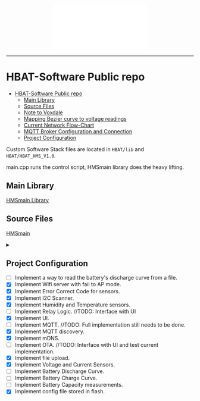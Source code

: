 <p align="center">
   <img width="250px" height="120px" title="HBAT Logo" src="img/logo.png">
</p>

---

# HBAT-Software Public repo

- [HBAT-Software Public repo](#hbat-software-public-repo)
  - [Main Library](#main-library)
  - [Source Files](#source-files)
  - [Note to Voxdale](#note-to-voxdale)
  - [Mapping Bezier curve to voltage readings](#mapping-bezier-curve-to-voltage-readings)
  - [Current Network Flow-Chart](#current-network-flow-chart)
  - [MQTT Broker Configuration and Connection](#mqtt-broker-configuration-and-connection)
  - [Project Configuration](#project-configuration)

Custom Software Stack files are located in `HBAT/lib` and `HBAT/HBAT_HMS_V1.0`.

main.cpp runs the control script, HMSmain library does the heavy lifting.

## Main Library

[HMSmain Library](HBAT/lib/HMSmain)

## Source Files

[HMSmain](HBAT/HBAT_HMS_V1.0)

<details>
<summary></summary>

## Note to Voxdale

For this project, we need to map the discharge curve of the system, in order to present the user with an accurate representation of charge and discharge states.
The discharge curve of our battery system is not linear, therefor a basic linear percentage calculation will not work.

Below i have one strategy, this strategy is simple to implement, however has low accuracy and could be prone to error.

Take minimum voltage reading of just before esp32 stops functioning, then
take the max voltage reading of a freshly charged battery (or input source).
The product of this subtraction is then divided by the realtime measured voltage
and multiplied by 100.

```python
def percentage_calc:
 Vmin # minimum possible voltage for the load to function
 Vmax # maximum voltage of the battery when in a fully charged state
 Vreal # real-time measured voltage for the whole system (or the sum of all series connected cells individual readings)
 Vmin - Vmax = X

 x = (X / Vreal) * 100
 return x
```

An alternative approach is to correctly map the voltage readings. Such as the example below, however this must be done in real-time to present accurate data to the user, and for the software to take correct actions based on the data of this curve.

## Mapping Bezier curve to voltage readings

According to this paper: [PEMFC Discharge Curve](https://github.com/Prometheon-Technologies/HBAT-Software/blob/main/sustainability-12-08127-v2.pdf)
the discharge curve matches a very predictable Bezier curve.

![Curve](img/curve.png)

![Curve+Math](img/curve%2Bmath.png)

Currently, i am not able to correctly implement this approach into the software stack. Is Voxdale capable of doing this? Does voxdale have an alternative approach in mind?

My current thoughts were to map the voltage readings to an array, and set that array equal to the results of a mapping function containing the formula for the curve we wish to fit our data to.

## Current Network Flow-Chart

```mermaid
graph TD;
          A(Device hosts local AP) -->|Local SSID and Pass embedded into a QR Code| B(User Scans QR Code);
          B --> C{Web interface prompts user for local SSID and Pass}-->|User enters SSID and Pass| D(User clicks connect);
          C --> G[/User does not have a local network/];
          G --> H[/User Connects to AP to interface/];
          D -->|Device writes new credentials to config file| E(config.json);
          E -->|Device Reboots from Config| F( fa:fa-power-off );
          I(fa:fa-wifi Device Connects to Wifi ) -->|Device does mDNS lookup for MQTT| J(Device connects to MQTT Broker);
          F --> I;
          J -->|User navigates to browser using mDNS| L( fa:fa-chrome );
          click B href "https://github.com/Prometheon-Technologies/HBAT-Software-Public/blob/main/HBAT/extras/HBAT_HMS-qrcode.png" "HMS QR CODE"
          click E href "https://github.com/Prometheon-Technologies/HBAT-Software-Public/blob/main/HBAT/data/config.json" "JSON Config File"
          subgraph 1;
            C;
            D;
            E;
            F;
            G;
            H;
            I;
            J;
            L;
          end;
```

## MQTT Broker Configuration and Connection

The MQTT Broker is a free service that allows you to publish and subscribe to MQTT messages.
To automate the connection process, we will use Multi-Cast DNS (mDNS/Zeroconf) to find the broker.
For this to work, you must have a broker on your local network, and you must have only **_1_** MQTT broker within the range of the client, otherwise the client will simply connect to the first broker it finds.

Using a Zeroconf approach we can avoid having to hard code the broker's IP address or hostname into the client device's firmware. Instead we can use **_DNS-SD_** and Avahi/Bonjour to discover the server hosting the MQTT broker.

To enable MQTT discovery on the broker, simply install avahi-daemon. For a Raspberry Pi, use the following command:

```bash
sudo apt-get install avahi-daemon
```

For this to work, the MQTT service needs to be advertised. On a Linux host system, Avahi can be configured to do this by including the following in /etc/avahi/services/mqtt.service:

```xml
<!DOCTYPE service-group SYSTEM "avahi-service.dtd">
<service-group>
 <name replace-wildcards="yes">MQTT on %h</name>
  <service>
   <type>_mqtt._tcp</type>
   <port>1883</port>
  </service>
</service-group>
```

[Top](#hbat-software-private-repo)

</details>

## Project Configuration

- [ ] Implement a way to read the battery's discharge curve from a file.
- [x] Implement Wifi server with fail to AP mode.
- [x] Implement Error Correct Code for sensors.
- [x] Implement I2C Scanner.
- [x] Implement Humidity and Temperature sensors.
- [ ] Implement Relay Logic. //TODO: Interface with UI
- [x] Implement UI.
- [ ] Implement MQTT. //TODO: Full implementation still needs to be done.
- [x] Implement MQTT discovery.
- [x] Implement mDNS.
- [ ] Implement OTA. //TODO: Interface with UI and test current implementation.
- [x] Implement file upload.
- [x] Implement Voltage and Current Sensors.
- [ ] Implement Battery Discharge Curve.
- [ ] Implement Battery Charge Curve.
- [ ] Implement Battery Capacity measurements.
- [x] Implement config file stored in flash.
